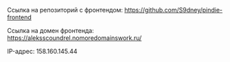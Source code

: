 Ссылка на репозиторий с фронтендом: https://github.com/S9dney/pindie-frontend

Ссылка на домен фронтенда: https://aleksscoundrel.nomoredomainswork.ru/

IP-адрес: 158.160.145.44